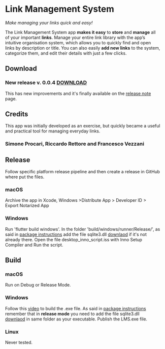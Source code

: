 # Link Management System
_Make managing your links quick and easy!_

The Link Management System app **makes it **easy**** to **store** and **manage** all of your important **links**. Manage your entire link library with the app’s intuitive organisation system, which allows you to quickly find and open links by description or title.
You can also easily **add new links** to the system, categorize them, and edit their details with just a few clicks.

## Download
### New release v. 0.0.4 [DOWNLOAD](https://github.com/kekko7072/lms/releases/tag/0.0.4)
This has new improvements and it's finally available on the [release note](https://github.com/kekko7072/lms/releases/tag/0.0.4) page.

## Credits
This app was initially developed as an exercise, but quickly became a useful and practical tool for managing everyday links. 
### Simone Procari, Riccardo Rettore and Francesco Vezzani

## Release
Follow specific platform release pipeline and then create a release in GitHub where put the files.
### macOS
Archive the app in Xcode, Windows >Distribute App > Developer ID > Export Notarized App
### Windows
Run 'flutter build windows'. In the folder 'build/windows/runner/Release/', as said in [package instructions](https://pub.dev/packages/sqflite_common_ffi#windows) add the file sqlite3.dll [downlaod](https://github.com/tekartik/sqflite/raw/master/sqflite_common_ffi/lib/src/windows/sqlite3.dll) if it's not already there. Open the file desktop_inno_script.iss with Inno Setup Compiler and Run the script.

## Build
### macOS
Run on Debug or Release Mode.

### Windows
Follow this [video](https://www.youtube.com/watch?v=XvwX-hmYv0E) to build the .exe file. As said in [package instructions](https://pub.dev/packages/sqflite_common_ffi#windows) remember that in <b>release mode</b> you need to add the file sqlite3.dll [downlaod](https://github.com/tekartik/sqflite/raw/master/sqflite_common_ffi/lib/src/windows/sqlite3.dll) in same folder as your executable. Publish the LMS.exe file.

### Linux
Never tested.
